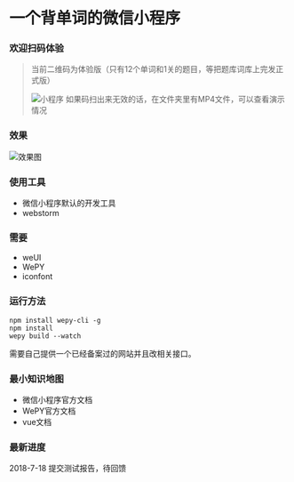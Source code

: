一个背单词的微信小程序 
===================

### 欢迎扫码体验
>当前二维码为体验版（只有12个单词和1关的题目，等把题库词库上完发正式版）
>
>![小程序](https://github.com/feiaaa/wx-Kotae-geimu/blob/master/src/images/ecode.png)
>如果码扫出来无效的话，在文件夹里有MP4文件，可以查看演示情况

### 效果

![效果图](https://github.com/feiaaa/wx-Kotae-geimu/blob/master/src/images/pic.png)

### 使用工具
- 微信小程序默认的开发工具
- webstorm


### 需要
- weUI
- WePY
- iconfont

### 运行方法
```
npm install wepy-cli -g
npm install 
wepy build --watch
```
需要自己提供一个已经备案过的网站并且改相关接口。


### 最小知识地图
- 微信小程序官方文档
- WePY官方文档
- vue文档

### 最新进度
2018-7-18 提交测试报告，待回馈